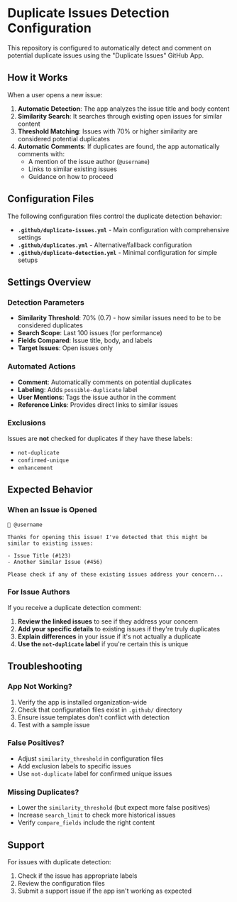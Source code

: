 # Duplicate Issues Detection Configuration

This repository is configured to automatically detect and comment on potential duplicate issues using the "Duplicate Issues" GitHub App.

## How it Works

When a user opens a new issue:

1. **Automatic Detection**: The app analyzes the issue title and body content
2. **Similarity Search**: It searches through existing open issues for similar content
3. **Threshold Matching**: Issues with 70% or higher similarity are considered potential duplicates
4. **Automatic Comments**: If duplicates are found, the app automatically comments with:
   - A mention of the issue author (`@username`)
   - Links to similar existing issues
   - Guidance on how to proceed

## Configuration Files

The following configuration files control the duplicate detection behavior:

- **`.github/duplicate-issues.yml`** - Main configuration with comprehensive settings
- **`.github/duplicates.yml`** - Alternative/fallback configuration
- **`.github/duplicate-detection.yml`** - Minimal configuration for simple setups

## Settings Overview

### Detection Parameters
- **Similarity Threshold**: 70% (0.7) - how similar issues need to be to be considered duplicates
- **Search Scope**: Last 100 issues (for performance)
- **Fields Compared**: Issue title, body, and labels
- **Target Issues**: Open issues only

### Automated Actions
- **Comment**: Automatically comments on potential duplicates
- **Labeling**: Adds `possible-duplicate` label
- **User Mentions**: Tags the issue author in the comment
- **Reference Links**: Provides direct links to similar issues

### Exclusions
Issues are **not** checked for duplicates if they have these labels:
- `not-duplicate`
- `confirmed-unique` 
- `enhancement`

## Expected Behavior

### When an Issue is Opened
```
👋 @username

Thanks for opening this issue! I've detected that this might be similar to existing issues:

- Issue Title (#123)
- Another Similar Issue (#456)

Please check if any of these existing issues address your concern...
```

### For Issue Authors
If you receive a duplicate detection comment:

1. **Review the linked issues** to see if they address your concern
2. **Add your specific details** to existing issues if they're truly duplicates
3. **Explain differences** in your issue if it's not actually a duplicate
4. **Use the `not-duplicate` label** if you're certain this is unique

## Troubleshooting

### App Not Working?
1. Verify the app is installed organization-wide
2. Check that configuration files exist in `.github/` directory
3. Ensure issue templates don't conflict with detection
4. Test with a sample issue

### False Positives?
- Adjust `similarity_threshold` in configuration files
- Add exclusion labels to specific issues
- Use `not-duplicate` label for confirmed unique issues

### Missing Duplicates?
- Lower the `similarity_threshold` (but expect more false positives)
- Increase `search_limit` to check more historical issues
- Verify `compare_fields` include the right content

## Support

For issues with duplicate detection:
1. Check if the issue has appropriate labels
2. Review the configuration files
3. Submit a support issue if the app isn't working as expected